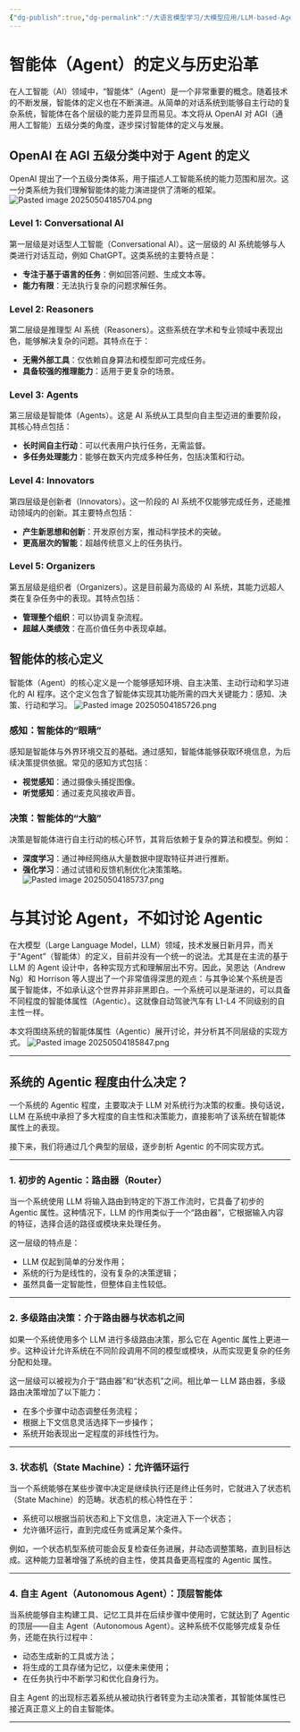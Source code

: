 ```yaml
---
{"dg-publish":true,"dg-permalink":"/大语言模型学习/大模型应用/LLM-based-Agent-基于大模型的智能体/定义以及历史发展","dg-home":false,"dg-description":"在此输入笔记的描述","dg-hide":false,"dg-hide-title":false,"dg-show-backlinks":true,"dg-show-local-graph":true,"dg-show-inline-title":true,"dg-pinned":false,"dg-passphrase":"在此输入访问密码","dg-enable-mathjax":false,"dg-enable-mermaid":false,"dg-enable-uml":false,"dg-note-icon":0,"dg-enable-dataview":false,"tags":["NLP"],"permalink":"/大语言模型学习/大模型应用/LLM-based-Agent-基于大模型的智能体/定义以及历史发展/","dgShowBacklinks":true,"dgShowLocalGraph":true,"dgShowInlineTitle":true,"dgPassFrontmatter":true,"noteIcon":0,"created":"2025-05-04T15:06:46.000+08:00","updated":"2025-05-06T10:29:38.000+08:00"}
---
```




# 智能体（Agent）的定义与历史沿革
在人工智能（AI）领域中，“智能体”（Agent）是一个非常重要的概念。随着技术的不断发展，智能体的定义也在不断演进。从简单的对话系统到能够自主行动的复杂系统，智能体在各个层级的能力差异显而易见。本文将从 OpenAI 对 AGI（通用人工智能）五级分类的角度，逐步探讨智能体的定义与发展。

## OpenAI 在 AGI 五级分类中对于 Agent 的定义
OpenAI 提出了一个五级分类体系，用于描述人工智能系统的能力范围和层次。这一分类系统为我们理解智能体的能力演进提供了清晰的框架。
![Pasted image 20250504185704.png](/img/user/%E9%99%84%E4%BB%B6/Pasted%20image%2020250504185704.png)

### Level 1: Conversational AI
第一层级是对话型人工智能（Conversational AI）。这一层级的 AI 系统能够与人类进行对话互动，例如 ChatGPT。这类系统的主要特点是：

- **专注于基于语言的任务**：例如回答问题、生成文本等。
- **能力有限**：无法执行复杂的问题求解任务。


### Level 2: Reasoners
第二层级是推理型 AI 系统（Reasoners）。这些系统在学术和专业领域中表现出色，能够解决复杂的问题。其特点在于：

- **无需外部工具**：仅依赖自身算法和模型即可完成任务。
- **具备较强的推理能力**：适用于更复杂的场景。


### Level 3: Agents
第三层级是智能体（Agents）。这是 AI 系统从工具型向自主型迈进的重要阶段，其核心特点包括：

- **长时间自主行动**：可以代表用户执行任务，无需监督。
- **多任务处理能力**：能够在数天内完成多种任务，包括决策和行动。


### Level 4: Innovators
第四层级是创新者（Innovators）。这一阶段的 AI 系统不仅能够完成任务，还能推动领域内的创新。其主要特点包括：

- **产生新思想和创新**：开发原创方案，推动科学技术的突破。
- **更高层次的智能**：超越传统意义上的任务执行。


### Level 5: Organizers
第五层级是组织者（Organizers）。这是目前最为高级的 AI 系统，其能力远超人类在复杂任务中的表现。其特点包括：

- **管理整个组织**：可以协调复杂流程。
- **超越人类绩效**：在高价值任务中表现卓越。


## 智能体的核心定义
智能体（Agent）的核心定义是一个能够感知环境、自主决策、主动行动和学习进化的 AI 程序。这个定义包含了智能体实现其功能所需的四大关键能力：感知、决策、行动和学习。
![Pasted image 20250504185726.png](/img/user/%E9%99%84%E4%BB%B6/Pasted%20image%2020250504185726.png)

### 感知：智能体的“眼睛”
感知是智能体与外界环境交互的基础。通过感知，智能体能够获取环境信息，为后续决策提供依据。常见的感知方式包括：

- **视觉感知**：通过摄像头捕捉图像。
- **听觉感知**：通过麦克风接收声音。


### 决策：智能体的“大脑”
决策是智能体进行自主行动的核心环节，其背后依赖于复杂的算法和模型。例如：

- **深度学习**：通过神经网络从大量数据中提取特征并进行推断。
- **强化学习**：通过试错和反馈机制优化决策策略。
![Pasted image 20250504185737.png](/img/user/%E9%99%84%E4%BB%B6/Pasted%20image%2020250504185737.png)



# 与其讨论 Agent，不如讨论 Agentic
在大模型（Large Language Model，LLM）领域，技术发展日新月异，而关于“Agent”（智能体）的定义，目前并没有一个统一的说法。尤其是在主流的基于 LLM 的 Agent 设计中，各种实现方式和理解层出不穷。因此，吴恩达（Andrew Ng）和 Horrison 等人提出了一个非常值得深思的观点：与其争论某个系统是否属于智能体，不如承认这个世界并非非黑即白。一个系统可以是渐进的，可以具备不同程度的智能体属性（Agentic）。这就像自动驾驶汽车有 L1-L4 不同级别的自主性一样。

本文将围绕系统的智能体属性（Agentic）展开讨论，并分析其不同层级的实现方式。
![Pasted image 20250504185847.png](/img/user/%E9%99%84%E4%BB%B6/Pasted%20image%2020250504185847.png)

---

## 系统的 Agentic 程度由什么决定？
一个系统的 Agentic 程度，主要取决于 LLM 对系统行为决策的权重。换句话说，LLM 在系统中承担了多大程度的自主性和决策能力，直接影响了该系统在智能体属性上的表现。

接下来，我们将通过几个典型的层级，逐步剖析 Agentic 的不同实现方式。

---

### 1. 初步的 Agentic：路由器（Router）
当一个系统使用 LLM 将输入路由到特定的下游工作流时，它具备了初步的 Agentic 属性。这种情况下，LLM 的作用类似于一个“路由器”，它根据输入内容的特征，选择合适的路径或模块来处理任务。

这一层级的特点是：

- LLM 仅起到简单的分发作用；
- 系统的行为是线性的，没有复杂的决策逻辑；
- 虽然具备一定智能性，但整体自主性较低。

---


### 2. 多级路由决策：介于路由器与状态机之间
如果一个系统使用多个 LLM 进行多级路由决策，那么它在 Agentic 属性上更进一步。这种设计允许系统在不同阶段调用不同的模型或模块，从而实现更复杂的任务分配和处理。

这一层级可以被视为介于“路由器”和“状态机”之间。相比单一 LLM 路由器，多级路由决策增加了以下能力：

- 在多个步骤中动态调整任务流程；
- 根据上下文信息灵活选择下一步操作；
- 系统开始表现出一定程度的非线性行为。

---


### 3. 状态机（State Machine）：允许循环运行
当一个系统能够在某些步骤中决定是继续执行还是终止任务时，它就进入了状态机（State Machine）的范畴。状态机的核心特性在于：

- 系统可以根据当前状态和上下文信息，决定进入下一个状态；
- 允许循环运行，直到完成任务或满足某个条件。

例如，一个状态机型系统可能会反复检查任务进展，并动态调整策略，直到目标达成。这种能力显著增强了系统的自主性，使其具备更高程度的 Agentic 属性。

---


### 4. 自主 Agent（Autonomous Agent）：顶层智能体
当系统能够自主构建工具、记忆工具并在后续步骤中使用时，它就达到了 Agentic 的顶层——自主 Agent（Autonomous Agent）。这种系统不仅能够完成复杂任务，还能在执行过程中：

- 动态生成新的工具或方法；
- 将生成的工具存储为记忆，以便未来使用；
- 在任务执行中不断学习和优化自身行为。

自主 Agent 的出现标志着系统从被动执行者转变为主动决策者，其智能体属性已接近真正意义上的自主智能体。

---
